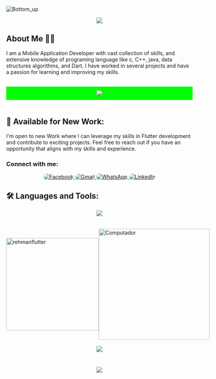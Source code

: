 ![Bottom_up](https://github.com/user-attachments/assets/4da6977a-113b-4fab-b853-eb496dd8cedd)<svg xmlns="http://www.w3.org/2000/svg" xmlns:xlink="http://www.w3.org/1999/xlink" style="z-index:1;position:absolute;top:0px;left:0px;width:100%;height:100%;pointer-events:none;overflow:visible;display:block;opacity:0;">
<defs>
<clipPath id="clip-4da6977a-113b-4fab-b853-eb496dd8cedd">
<rect x="0" y="0" width="100%" height="100%"></rect>
</clipPath>
</defs>
<g clip-path="url(#clip-4da6977a-113b-4fab-b853-eb496dd8cedd)">
<use xlink:href="#image-4da6977a-113b-4fab-b853-eb496dd8cedd" width="100%" height="100%"></use>
</g>
</svg>

<div align="center">
    <img src="https://readme-typing-svg.herokuapp.com/?font=Righteous&size=35&color=199A8E&center=true&vCenter=true&width=500&height=70&duration=4000&lines=Hi+There!+👋;+I'm+Kevin+Juma!+🥰;" />
</div>

## About Me 🙋‍♂️

I am a Mobile Application Developer with vast collection of skills, and extensive knowledge of programing language like c, C++, java, data structures algorithms, and Dart. I have worked in several projects and have a passion for learning and improving my skills.

<br>
<div align="center" style="background-color: #00FF00; padding: 10px;">
    <img src="https://user-images.githubusercontent.com/73097560/115834477-dbab4500-a447-11eb-908a-139a6edaec5c.gif" />
</div>
<br>

## 🌟 Available for New Work:
I'm open to new Work where I can leverage my skills in Flutter development and contribute to exciting projects. Feel free to reach out if you have an opportunity that aligns with my skills and experience.

<h3 align="left">Connect with me:</h3>
<p align="left">

<div align="center">
    <a href="https://www.facebook.com/profile.php?id=61574132412490" target="_blank">
        <img src="https://img.shields.io/badge/Facebook-1877F2?style=for-the-badge&logo=facebook&logoColor=white" alt="Facebook" style="border-radius: 50px;">
    </a>
    <a href="mailto:otienokevino100090@gmail.com">
        <img src="https://img.shields.io/badge/Gmail-red?style=for-the-badge&logo=gmail&logoColor=white" alt="Gmail" style="border-radius: 20px;">
    </a>
    <a href="https://chat.whatsapp.com/HnTNc0XHUtD4uatNLJ9eYa" target="_blank">
        <img src="https://img.shields.io/badge/WhatsApp-25D366?style=for-the-badge&logo=whatsapp&logoColor=white" alt="WhatsApp" style="border-radius: 20px;">
    </a>
    <a href="https://www.linkedin.com/in/
kevin-juma-aa2947" target="_blank">
        <img src="https://img.shields.io/badge/LinkedIn-0A66C2?style=for-the-badge&logo=linkedin&logoColor=white" alt="LinkedIn" style="border-radius: 20px;">
    </a>
</div>

## 🛠 Languages and Tools:
<div align="center">
    <img src="https://skillicons.dev/icons?i=flutter,dart,firebase,git,github,androidstudio,vscode,figma,xd,postman,java,js,c,cplusplus" /><br><br><br>
</div>

<div style="display: flex; justify-content: space-evenly; align-items: center;">
  <img src="https://github-readme-stats.vercel.app/api/top-langs?username=rehmanflutter&show_icons=true&locale=en&layout=compact" alt="rehmanflutter" style="width: 250px; height: 250px;">
  <img src="https://raw.githubusercontent.com/MicaelliMedeiros/micaellimedeiros/master/image/computer-illustration.png" alt="Computador" style="width: 300px; height: 300px;">
  <!--   <img src="https://github-readme-stats.vercel.app/api?username=rehmanflutter&show_icons=true&locale=en" alt="rehmanflutter" style="width: 250px; height: 250px;"> -->
</div>

<br>
<div align="center">
    <img src="https://user-images.githubusercontent.com/73097560/115834477-dbab4500-a447-11eb-908a-139a6edaec5c.gif" />
</div>
<br>

<h3 align="center">
    <img src="https://readme-typing-svg.herokuapp.com/?font=Righteous&size=25&color=199A8E&center=true&vCenter=true&width=500&height=70&duration=4000&lines=Thanks+for+visiting!+❤️;+Shoot+me+a+message!" />
</h3>

<br/>
<!--

## Contact Information
- Email: otienokevino100090@gmail.com
- WhatsApp: [Join WhatsApp Group](https://chat.whatsapp.com/HnTNc0XHUtD4uatNLJ9eYa)
- Facebook: [Profile](https://www.facebook.com/profile.php?id=61574132412490)

-->
